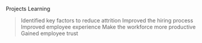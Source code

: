 Projects Learning 
> Identified key factors to reduce attrition
> Improved the hiring process
>  Improved employee experience 
> Make the workforce  more productive
> Gained employee trust 
